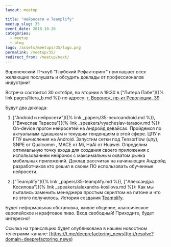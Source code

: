 ```yaml
---
layout: meetup

title: "Нейросети и Teamplify"
meetup_slug: 35
event_date: 2018.10.30
categories:
  - meetup
  - blog
logo: /assets/meetups/35/logo.png
permalink: /meetup/35/
redirect_from: /meetup/next/
---
```


Воронежский IT-клуб “Глубокий Рефакторинг” приглашает всех желающих послушать и обсудить доклады от профессионалов индустрии!

Встреча состоится 30 октября, во вторник в 19:30 в ["Литера Пабе"]({% link pages/litera_b.md %}) по адресу: [г. Воронеж, пр-кт Революции, 39](http://go.2gis.com/knmv6).

Будут два доклада:

1. ["Android и нейросети"]({% link _papers/35-neuroandroid.md %}), ["Вячеслав Тарасов"]({% link _speakers/vyacheslav-tarasov.md %}): On-device прогон нейросетей на Андройд девайсах. Пройдемся по актуальным сдкашкам и текущим тенденциям в этой сфере. ЦПУ и ГПУ вычисления на Android. Запустим сетки под Tensorflow (цпу), SNPE от Qualcomm , MACE от Mi, HaAi от Huawei. Определим оптимальную точку входа для создания своего приложения с использованием нейронок с максимальным охватом рынка мобильных приложений. Доклад рассчитан на начинающих Андройд разработчиков кто решил в своем ПО использовать обученные нейросети.

2. ["Teamplify"]({% link _papers/35-teamplify.md %}), ["Александра Косилова"]({% link _speakers/alexandra-kosilova.md %}): Как мы пытались заменить менеджера простым скриптом на питоне и что из этого получилось. История создания [Teamplify](http://teamplify.com/).

Будет неформальная обстановка, живое общение, классическое европейское и крафтовое пиво. Вход свободный! Приходите, будет интересно!

Ссылка на трансляцию будет опубликована в нашем новостном телеграмм-канале: [https://t.me/deeprefactoring_news](tg://resolve?domain=deeprefactoring_news)
